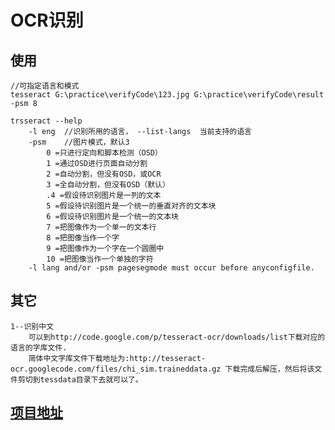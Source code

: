 # OCR识别
## 使用
	//可指定语言和模式
	tesseract G:\practice\verifyCode\123.jpg G:\practice\verifyCode\result -psm 8
	
	trsseract --help
		-l eng	//识别所用的语言， --list-langs	 当前支持的语言
		-psm	//图片模式，默认3
			0 =只进行定向和脚本检测（OSD）
			1 =通过OSD进行页面自动分割
			2 =自动分割，但没有OSD，或OCR
			3 =全自动分割，但没有OSD（默认）
			.4 =假设待识别图片是一列的文本
			5 =假设待识别图片是一个统一的垂直对齐的文本块
			6 =假设待识别图片是一个统一的文本块
			7 =把图像作为一个单一的文本行
			8 =把图像当作一个字
			9 =把图像作为一个字在一个圆圈中
			10 =把图像当作一个单独的字符
		-l lang and/or -psm pagesegmode must occur before anyconfigfile.
## 其它
	1--识别中文
		可以到http://code.google.com/p/tesseract-ocr/downloads/list下载对应的语言的字库文件. 
		简体中文字库文件下载地址为:http://tesseract-ocr.googlecode.com/files/chi_sim.traineddata.gz 下载完成后解压，然后将该文件剪切到tessdata目录下去就可以了。
			
## [项目地址](https://github.com/tesseract-ocr/tesseract)
	
